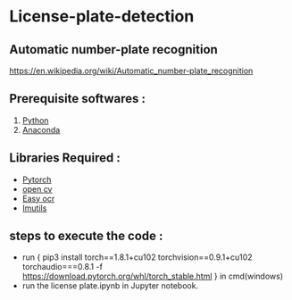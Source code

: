 # License-plate-detection
## Automatic number-plate recognition
https://en.wikipedia.org/wiki/Automatic_number-plate_recognition
## Prerequisite softwares :
1. [Python](https://www.python.org/)
2. [Anaconda](https://www.anaconda.com/)
## Libraries Required :
- [Pytorch](https://pytorch.org/)
- [open cv](https://opencv.org/)
- [Easy ocr](https://pypi.org/project/easyocr/)
- [Imutils](https://pypi.org/project/imutils/)
## steps to execute the code :
- run  { pip3 install torch==1.8.1+cu102 torchvision==0.9.1+cu102 torchaudio===0.8.1 -f https://download.pytorch.org/whl/torch_stable.html } in cmd(windows)
- run the license plate.ipynb in Jupyter notebook.
